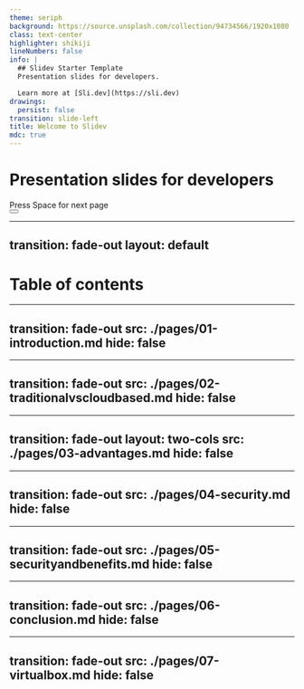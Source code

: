 ```yaml
---
theme: seriph
background: https://source.unsplash.com/collection/94734566/1920x1080
class: text-center
highlighter: shikiji
lineNumbers: false
info: |
  ## Slidev Starter Template
  Presentation slides for developers.

  Learn more at [Sli.dev](https://sli.dev)
drawings:
  persist: false
transition: slide-left
title: Welcome to Slidev
mdc: true
---
```


# Presentation slides for developers

<div class="pt-12">
  <span @click="$slidev.nav.next" class="px-2 py-1 rounded cursor-pointer" hover="bg-white bg-opacity-10">
    Press Space for next page <carbon:arrow-right class="inline"/>
  </span>
</div>

<div class="abs-br m-6 flex gap-2">
  <button @click="$slidev.nav.openInEditor()" title="Open in Editor" class="text-xl slidev-icon-btn opacity-50 !border-none !hover:text-white">
    <carbon:edit />
  </button>
  <a href="https://github.com/slidevjs/slidev" target="_blank" alt="GitHub" title="Open in GitHub"
    class="text-xl slidev-icon-btn opacity-50 !border-none !hover:text-white">
    <carbon-logo-github />
  </a>
</div>

<!--
The last comment block of each slide will be treated as slide notes. It will be visible and editable in Presenter Mode along with the slide. [Read more in the docs](https://sli.dev/guide/syntax.html#notes)
-->

---
transition: fade-out
layout: default
---

# Table of contents

<Toc maxDepth="2"></Toc>

---
transition: fade-out
src: ./pages/01-introduction.md
hide: false
---

---
transition: fade-out
src: ./pages/02-traditionalvscloudbased.md
hide: false
---

---
transition: fade-out
layout: two-cols
src: ./pages/03-advantages.md
hide: false
---

---
transition: fade-out
src: ./pages/04-security.md
hide: false
---

---
transition: fade-out
src: ./pages/05-securityandbenefits.md
hide: false
---

---
transition: fade-out
src: ./pages/06-conclusion.md
hide: false
---

---
transition: fade-out
src: ./pages/07-virtualbox.md
hide: false
---
